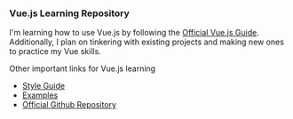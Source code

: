 ### Vue.js Learning Repository
I'm learning how to use Vue.js by following the [Official Vue.js Guide](https://vuejs.org/v2/guide/).
Additionally, I plan on tinkering with existing projects and making new ones to practice my Vue skills.

Other important links for Vue.js learning
* [Style Guide](https://vuejs.org/v2/style-guide/)
* [Examples](https://vuejs.org/v2/examples/)
* [Official Github Repository](https://github.com/vuejs/vue)